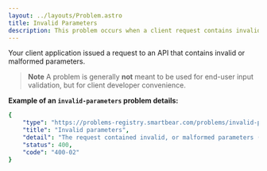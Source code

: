 ```yaml
---
layout: ../layouts/Problem.astro
title: Invalid Parameters
description: This problem occurs when a client request contains invalid or malformed parameters causing the server to reject the request.
---
```


Your client application issued a request to an API that contains invalid or malformed parameters.

> **Note** A problem is generally **not** meant to be used for end-user input validation, but for client developer convenience. 


**Example of an `invalid-parameters` problem details:**
```yaml
{
    "type": "https://problems-registry.smartbear.com/problems/invalid-parameters",
    "title": "Invalid parameters",
    "detail": "The request contained invalid, or malformed parameters (path or header or query)",
    "status": 400,
    "code": "400-02"    
}
```

